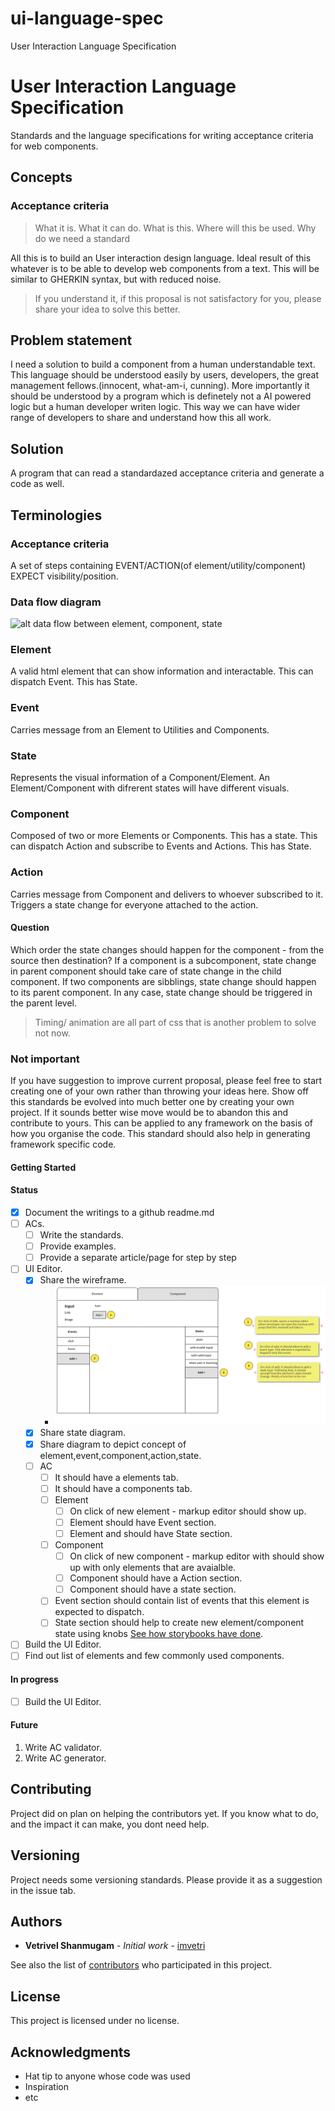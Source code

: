 # ui-language-spec
User Interaction Language Specification

# User Interaction Language Specification

Standards and the language specifications for writing acceptance criteria for web components.

## Concepts
### Acceptance criteria
> What it is.
> What it can do.
> What is this.
> Where will this be used.
> Why do we need a standard

All this is to build an User interaction design language. Ideal result of this whatever is to be able to develop web components from a text. This will be similar to GHERKIN syntax, but with reduced noise.

> If you understand it, if this proposal is not satisfactory for you, please share your idea to solve this better.

## Problem statement
I need a solution to build a component from a human understandable text. 
This language should be understood easily by users, developers, the great management fellows.(innocent, what-am-i, cunning).
More importantly it should be understood by a program which is definetely not a AI powered logic but a human developer writen logic. This way we can have wider range of developers to share and understand how this all work.

## Solution
A program that can read a standardazed acceptance criteria and generate a code as well.
## Terminologies
### Acceptance criteria
A set of steps containing EVENT/ACTION(of element/utility/component) EXPECT visibility/position. 

### Data flow diagram
![alt data flow between element, component, state](https://github.com/imvetri/ui-language-spec/blob/tasks/share_wireframe/assets/Event_Action_State_Element_Component_Cycle.png)


### Element
A valid html element that can show information and interactable.
This can dispatch Event.
This has State.

### Event
Carries message from an Element to Utilities and Components.

### State
Represents the visual information of a Component/Element.
An Element/Component with difrerent states will have different visuals.

### Component
Composed of two or more Elements or Components. This has a state.
This can dispatch Action and subscribe to Events and Actions.
This has State.

### Action
Carries message from Component and delivers to whoever subscribed to it. Triggers a state change for everyone attached to the action. 

#### Question
Which order the state changes should happen for the component - from the source then destination?
If a component is a subcomponent, state change in parent component should take care of state change in the child component.
If two components are sibblings, state change should happen to its parent component.
In any case, state change should be triggered in the parent level.

> Timing/ animation are all part of css that is another problem to solve not now.

### Not important
If you have suggestion to improve current proposal, please feel free to start creating one of your own rather than throwing your ideas here. Show off this standards be evolved into much better one by creating your own project. If it sounds better wise move would be to abandon this and contribute to yours. This can be applied to any framework on the basis of how you organise the code. This standard should also help in generating framework specific code.

#### Getting Started

#### Status
- [x] Document the writings to a github readme.md
- [ ] ACs.
    - [ ] Write the standards.
    - [ ] Provide examples.
    - [ ] Provide a separate article/page for step by step
- [ ] UI Editor.
    - [x] Share the wireframe.
        - ![alt wireframe of elements tab](https://github.com/imvetri/ui-language-spec/blob/master/assets/Element_tab.png)
    - [x] Share state diagram.
    - [x] Share diagram to depict concept of element,event,component,action,state.
    - [ ] AC
        - [ ] It should have a elements tab.
        - [ ] It should have a components tab.
        - [ ] Element
            - [ ] On click of new element - markup editor should show up.
            - [ ] Element should have Event section.
            - [ ] Element and should have State section.
        - [ ] Component
            - [ ] On click of new component - markup editor with should show up with only elements that are avaialble.
            - [ ] Component should have a Action section.
            - [ ] Component should have a state section.
        - [ ] Event section should contain list of events that this element is expected to dispatch.
        - [ ] State section should help to create new element/component state using knobs [See how storybooks have done](https://github.com/storybooks/storybook/tree/master/addons/knobs). 

- [ ] Build the UI Editor.
- [ ] Find out list of elements and few commonly used components.

#### In progress
- [ ] Build the UI Editor.
#### Future
1. Write AC validator.
2. Write AC generator.

## Contributing

Project did on plan on helping the contributors yet. If you know what to do, and the impact it can make, you dont need help.

## Versioning

Project needs some versioning standards. Please provide it as a suggestion in the issue tab.

## Authors

* **Vetrivel Shanmugam** - *Initial work* - [imvetri](https://github.com/imvetri)

See also the list of [contributors](https://github.com/your/project/contributors) who participated in this project.

## License

This project is licensed under no license.

## Acknowledgments

* Hat tip to anyone whose code was used
* Inspiration
* etc
